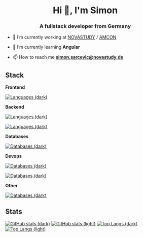 <h1 align="center">Hi 👋, I'm Simon</h1>
<h3 align="center">A fullstack developer from Germany</h3>

- 🔭 I’m currently working at [NOVASTUDY](https://novastudy.de) / [AMCON](https://amcon.de)

- 🌱 I’m currently learning **Angular**

- 📫 How to reach me **simon.sarcevic@novastudy.de**

<p align="left">
</p>

## Stack

**Frontend**

[![Languages (dark)](https://skillicons.dev/icons?i=html,css,angular,react,=3&theme=dark#gh-dark-mode-only)]()


**Backend**

[![Languages (dark)](https://skillicons.dev/icons?i=cs,java,nodejs,=3&theme=dark#gh-dark-mode-only)]()

[![Languages (dark)](https://skillicons.dev/icons?i=js,ts,php,=3&theme=dark#gh-dark-mode-only)]()


**Databases**

[![Databases (dark)](https://skillicons.dev/icons?i=sqlite,mysql,=3&theme=dark#gh-dark-mode-only)]()


**Devops**

[![Databases (dark)](https://skillicons.dev/icons?i=aws,netlify,docker,=3&theme=dark#gh-dark-mode-only)]()

[![Databases (dark)](https://skillicons.dev/icons?i=jenkins,bash,bitbucket,=3&theme=dark#gh-dark-mode-only)]()


**Other**

[![Databases (dark)](https://skillicons.dev/icons?i=linux,git,kali,=3&theme=dark#gh-dark-mode-only)]()


## Stats

[![GitHub stats (dark)](https://github-readme-stats.vercel.app/api?username=simonsarcevic&hide=stars&hide_title=true&show_icons=true&theme=catppuccin_mocha&border_radius=8.0&line_height=24#gh-dark-mode-only)](https://github.com/anuraghazra/github-readme-stats#gh-dark-mode-only)
[![GitHub stats (light)](https://github-readme-stats.vercel.app/api?username=simonsarcevic&hide=stars&hide_title=true&show_icons=true&rank_icon=default&theme=catppuccin_latte&border_radius=8.0&line_height=24#gh-light-mode-only)](https://github.com/anuraghazra/github-readme-stats#gh-light-mode-only)
[![Top Langs (dark)](https://github-readme-stats.vercel.app/api/top-langs/?username=simonsarcevic&size_weight=0.5&count_weight=0.5&layout=compact&hide_title=true&exclude_repo=CommunityForum,CommunityForum-Backend&theme=catppuccin_mocha&border_radius=8.0#gh-dark-mode-only)](https://github.com/anuraghazra/github-readme-stats#gh-dark-mode-only)
[![Top Langs (light)](https://github-readme-stats.vercel.app/api/top-langs/?username=simonsarcevic&size_weight=0.5&count_weight=0.5&layout=compact&hide_title=true&exclude_repo=CommunityForum,CommunityForum-Backend&theme=catppuccin_latte&border_radius=8.0#gh-light-mode-only)](https://github.com/anuraghazra/github-readme-stats#gh-light-mode-only)
